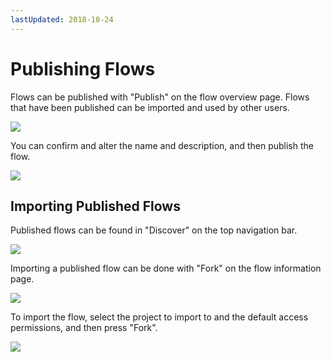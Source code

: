 ```yaml
---
lastUpdated: 2018-10-24
---
```


# Publishing Flows

Flows can be published with "Publish" on the flow overview page. Flows that have been published can be imported and used by other users.

![](https://i.gyazo.com/e19b017ef07d53f1a3a0959af2af48e4.png)

You can confirm and alter the name and description, and then publish the flow.

![](https://i.gyazo.com/cc23d123e109024feaa6e55fd216cfdf.png)

## Importing Published Flows

Published flows can be found in "Discover" on the top navigation bar.

![](https://i.gyazo.com/4136d49b76d386cfa67bf18f2545f58d.png)

Importing a published flow can be done with "Fork" on the flow information page.

![](https://i.gyazo.com/499d2c82e2cfdd51eacc79b111dd5853.png)

To import the flow, select the project to import to and the default access permissions, and then press "Fork".

![](https://i.gyazo.com/274977625533f69f749d83c2855a89b6.png)
